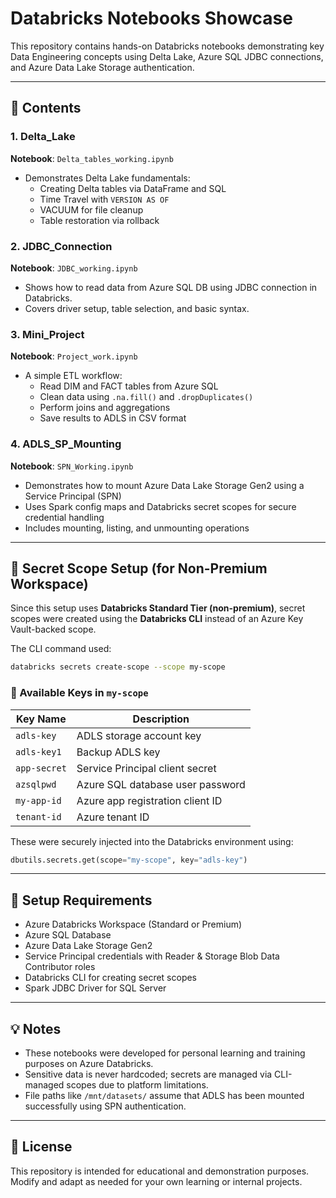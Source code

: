 # Databricks Notebooks Showcase

This repository contains hands-on Databricks notebooks demonstrating key Data Engineering concepts using Delta Lake, Azure SQL JDBC connections, and Azure Data Lake Storage authentication.

---

## 📘 Contents

### 1. Delta_Lake
**Notebook**: `Delta_tables_working.ipynb`  
- Demonstrates Delta Lake fundamentals:
  - Creating Delta tables via DataFrame and SQL
  - Time Travel with `VERSION AS OF`
  - VACUUM for file cleanup
  - Table restoration via rollback

### 2. JDBC_Connection
**Notebook**: `JDBC_working.ipynb`  
- Shows how to read data from Azure SQL DB using JDBC connection in Databricks.
- Covers driver setup, table selection, and basic syntax.

### 3. Mini_Project
**Notebook**: `Project_work.ipynb`  
- A simple ETL workflow:
  - Read DIM and FACT tables from Azure SQL
  - Clean data using `.na.fill()` and `.dropDuplicates()`
  - Perform joins and aggregations
  - Save results to ADLS in CSV format

### 4. ADLS_SP_Mounting
**Notebook**: `SPN_Working.ipynb`  
- Demonstrates how to mount Azure Data Lake Storage Gen2 using a Service Principal (SPN)
- Uses Spark config maps and Databricks secret scopes for secure credential handling
- Includes mounting, listing, and unmounting operations

---

## 🔐 Secret Scope Setup (for Non-Premium Workspace)

Since this setup uses **Databricks Standard Tier (non-premium)**, secret scopes were created using the **Databricks CLI** instead of an Azure Key Vault-backed scope.

The CLI command used:
```bash
databricks secrets create-scope --scope my-scope
```

### 📂 Available Keys in `my-scope`

| Key Name     | Description                        |
|--------------|------------------------------------|
| `adls-key`   | ADLS storage account key           |
| `adls-key1`  | Backup ADLS key                    |
| `app-secret` | Service Principal client secret    |
| `azsqlpwd`   | Azure SQL database user password   |
| `my-app-id`  | Azure app registration client ID   |
| `tenant-id`  | Azure tenant ID                    |

These were securely injected into the Databricks environment using:
```python
dbutils.secrets.get(scope="my-scope", key="adls-key")
```

---

## 🔧 Setup Requirements
- Azure Databricks Workspace (Standard or Premium)
- Azure SQL Database
- Azure Data Lake Storage Gen2
- Service Principal credentials with Reader & Storage Blob Data Contributor roles
- Databricks CLI for creating secret scopes
- Spark JDBC Driver for SQL Server

---

## 💡 Notes
- These notebooks were developed for personal learning and training purposes on Azure Databricks.
- Sensitive data is never hardcoded; secrets are managed via CLI-managed scopes due to platform limitations.
- File paths like `/mnt/datasets/` assume that ADLS has been mounted successfully using SPN authentication.

---

## 📜 License
This repository is intended for educational and demonstration purposes. Modify and adapt as needed for your own learning or internal projects.
